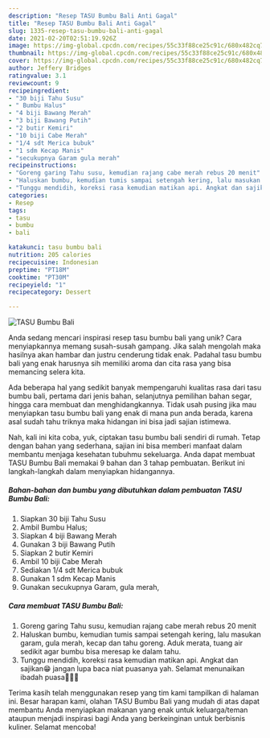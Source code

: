 ```yaml
---
description: "Resep TASU Bumbu Bali Anti Gagal"
title: "Resep TASU Bumbu Bali Anti Gagal"
slug: 1335-resep-tasu-bumbu-bali-anti-gagal
date: 2021-02-20T02:51:19.926Z
image: https://img-global.cpcdn.com/recipes/55c33f88ce25c91c/680x482cq70/tasu-bumbu-bali-foto-resep-utama.jpg
thumbnail: https://img-global.cpcdn.com/recipes/55c33f88ce25c91c/680x482cq70/tasu-bumbu-bali-foto-resep-utama.jpg
cover: https://img-global.cpcdn.com/recipes/55c33f88ce25c91c/680x482cq70/tasu-bumbu-bali-foto-resep-utama.jpg
author: Jeffery Bridges
ratingvalue: 3.1
reviewcount: 9
recipeingredient:
- "30 biji Tahu Susu"
- " Bumbu Halus"
- "4 biji Bawang Merah"
- "3 biji Bawang Putih"
- "2 butir Kemiri"
- "10 biji Cabe Merah"
- "1/4 sdt Merica bubuk"
- "1 sdm Kecap Manis"
- "secukupnya Garam gula merah"
recipeinstructions:
- "Goreng garing Tahu susu, kemudian rajang cabe merah rebus 20 menit"
- "Haluskan bumbu, kemudian tumis sampai setengah kering, lalu masukan garam, gula merah, kecap dan tahu goreng. Aduk merata, tuang air sedikit agar bumbu bisa meresap ke dalam tahu."
- "Tunggu mendidih, koreksi rasa kemudian matikan api. Angkat dan sajikan😁 jangan lupa baca niat puasanya yah. Selamat menunaikan ibadah puasa🙏🧕😇"
categories:
- Resep
tags:
- tasu
- bumbu
- bali

katakunci: tasu bumbu bali 
nutrition: 205 calories
recipecuisine: Indonesian
preptime: "PT18M"
cooktime: "PT30M"
recipeyield: "1"
recipecategory: Dessert

---
```



![TASU Bumbu Bali](https://img-global.cpcdn.com/recipes/55c33f88ce25c91c/680x482cq70/tasu-bumbu-bali-foto-resep-utama.jpg)

Anda sedang mencari inspirasi resep tasu bumbu bali yang unik? Cara menyiapkannya memang susah-susah gampang. Jika salah mengolah maka hasilnya akan hambar dan justru cenderung tidak enak. Padahal tasu bumbu bali yang enak harusnya sih memiliki aroma dan cita rasa yang bisa memancing selera kita.

Ada beberapa hal yang sedikit banyak mempengaruhi kualitas rasa dari tasu bumbu bali, pertama dari jenis bahan, selanjutnya pemilihan bahan segar, hingga cara membuat dan menghidangkannya. Tidak usah pusing jika mau menyiapkan tasu bumbu bali yang enak di mana pun anda berada, karena asal sudah tahu triknya maka hidangan ini bisa jadi sajian istimewa.




Nah, kali ini kita coba, yuk, ciptakan tasu bumbu bali sendiri di rumah. Tetap dengan bahan yang sederhana, sajian ini bisa memberi manfaat dalam membantu menjaga kesehatan tubuhmu sekeluarga. Anda dapat membuat TASU Bumbu Bali memakai 9 bahan dan 3 tahap pembuatan. Berikut ini langkah-langkah dalam menyiapkan hidangannya.

<!--inarticleads1-->

##### Bahan-bahan dan bumbu yang dibutuhkan dalam pembuatan TASU Bumbu Bali:

1. Siapkan 30 biji Tahu Susu
1. Ambil  Bumbu Halus;
1. Siapkan 4 biji Bawang Merah
1. Gunakan 3 biji Bawang Putih
1. Siapkan 2 butir Kemiri
1. Ambil 10 biji Cabe Merah
1. Sediakan 1/4 sdt Merica bubuk
1. Gunakan 1 sdm Kecap Manis
1. Gunakan secukupnya Garam, gula merah,




<!--inarticleads2-->

##### Cara membuat TASU Bumbu Bali:

1. Goreng garing Tahu susu, kemudian rajang cabe merah rebus 20 menit
1. Haluskan bumbu, kemudian tumis sampai setengah kering, lalu masukan garam, gula merah, kecap dan tahu goreng. Aduk merata, tuang air sedikit agar bumbu bisa meresap ke dalam tahu.
1. Tunggu mendidih, koreksi rasa kemudian matikan api. Angkat dan sajikan😁 jangan lupa baca niat puasanya yah. Selamat menunaikan ibadah puasa🙏🧕😇




Terima kasih telah menggunakan resep yang tim kami tampilkan di halaman ini. Besar harapan kami, olahan TASU Bumbu Bali yang mudah di atas dapat membantu Anda menyiapkan makanan yang enak untuk keluarga/teman ataupun menjadi inspirasi bagi Anda yang berkeinginan untuk berbisnis kuliner. Selamat mencoba!
